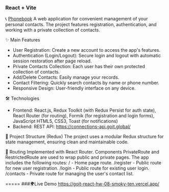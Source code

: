 ### React + Vite

📞 [Phonebook](https://goit-react-hw-08-smoky-ten.vercel.app/)
A web application for convenient management of your personal contacts. The project features registration, authentication, and working with a private collection of contacts.

✨ Main Features

- User Registration: Create a new account to access the app's features.
- Authentication (Login/Logout): Secure login and logout with automatic session restoration after page reload.
- Private Contacts Collection: Each user has their own protected collection of contacts.
- Add/Delete Contacts: Easily manage your records.
- Contact Filtering: Quickly search contacts by name or phone number.
- Responsive Design: User-friendly interface on any device.

🛠️ Technologies

- Frontend:
  React.js, Redux Toolkit (with Redux Persist for auth state), React Router (for routing), Formik (for registration and login forms), JavaScript
  HTML5, CSS3, Toast (for notifications)
- Backend:
  REST API: https://connections-api.goit.global/

📂 Project Structure (Redux)
The project uses a modular Redux structure for state management, ensuring clean and maintainable code.

👣 Routing
Implemented with React Router. Components PrivateRoute and RestrictedRoute are used to wrap public and private pages.
The app includes the following routes:
/ - Home page route.
/register - Public route for new user registration.
/login - Public route for existing user login.
/contacts - Private route for managing the user's contact list.

=====
###🌍Live Demo https://goit-react-hw-08-smoky-ten.vercel.app/
